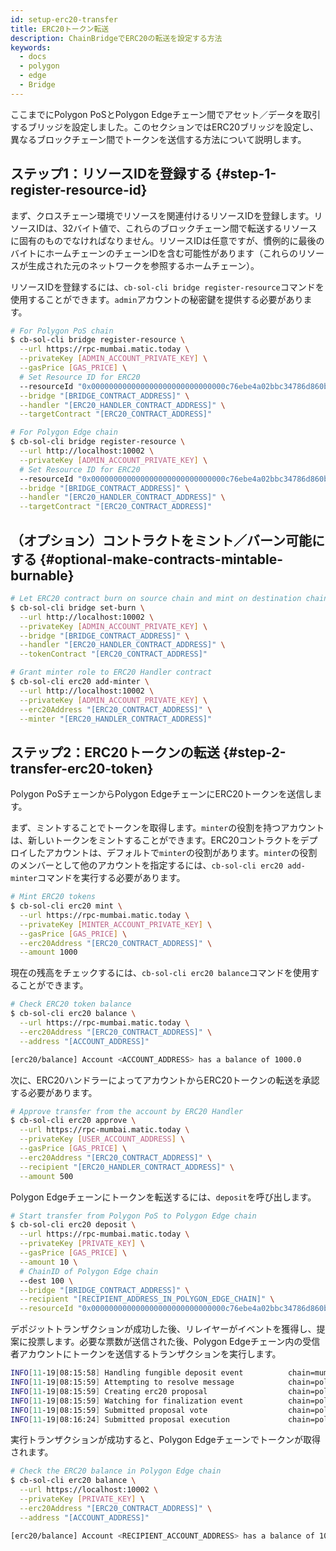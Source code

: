 ```yaml
---
id: setup-erc20-transfer
title: ERC20トークン転送
description: ChainBridgeでERC20の転送を設定する方法
keywords:
  - docs
  - polygon
  - edge
  - Bridge
---
```


ここまでにPolygon PoSとPolygon Edgeチェーン間でアセット／データを取引するブリッジを設定しました。このセクションではERC20ブリッジを設定し、異なるブロックチェーン間でトークンを送信する方法について説明します。

## ステップ1：リソースIDを登録する {#step-1-register-resource-id}

まず、クロスチェーン環境でリソースを関連付けるリソースIDを登録します。リソースIDは、32バイト値で、これらのブロックチェーン間で転送するリソースに固有のものでなければなりません。リソースIDは任意ですが、慣例的に最後のバイトにホームチェーンのチェーンIDを含む可能性があります（これらのリソースが生成された元のネットワークを参照するホームチェーン）。

リソースIDを登録するには、`cb-sol-cli bridge register-resource`コマンドを使用することができます。`admin`アカウントの秘密鍵を提供する必要があります。

```bash
# For Polygon PoS chain
$ cb-sol-cli bridge register-resource \
  --url https://rpc-mumbai.matic.today \
  --privateKey [ADMIN_ACCOUNT_PRIVATE_KEY] \
  --gasPrice [GAS_PRICE] \
  # Set Resource ID for ERC20
  --resourceId "0x000000000000000000000000000000c76ebe4a02bbc34786d860b355f5a5ce00" \
  --bridge "[BRIDGE_CONTRACT_ADDRESS]" \
  --handler "[ERC20_HANDLER_CONTRACT_ADDRESS]" \
  --targetContract "[ERC20_CONTRACT_ADDRESS]"

# For Polygon Edge chain
$ cb-sol-cli bridge register-resource \
  --url http://localhost:10002 \
  --privateKey [ADMIN_ACCOUNT_PRIVATE_KEY] \
  # Set Resource ID for ERC20
  --resourceId "0x000000000000000000000000000000c76ebe4a02bbc34786d860b355f5a5ce00" \
  --bridge "[BRIDGE_CONTRACT_ADDRESS]" \
  --handler "[ERC20_HANDLER_CONTRACT_ADDRESS]" \
  --targetContract "[ERC20_CONTRACT_ADDRESS]"
```

## （オプション）コントラクトをミント／バーン可能にする {#optional-make-contracts-mintable-burnable}


```bash
# Let ERC20 contract burn on source chain and mint on destination chain
$ cb-sol-cli bridge set-burn \
  --url http://localhost:10002 \
  --privateKey [ADMIN_ACCOUNT_PRIVATE_KEY] \
  --bridge "[BRIDGE_CONTRACT_ADDRESS]" \
  --handler "[ERC20_HANDLER_CONTRACT_ADDRESS]" \
  --tokenContract "[ERC20_CONTRACT_ADDRESS]"

# Grant minter role to ERC20 Handler contract
$ cb-sol-cli erc20 add-minter \
  --url http://localhost:10002 \
  --privateKey [ADMIN_ACCOUNT_PRIVATE_KEY] \
  --erc20Address "[ERC20_CONTRACT_ADDRESS]" \
  --minter "[ERC20_HANDLER_CONTRACT_ADDRESS]"
```

## ステップ2：ERC20トークンの転送 {#step-2-transfer-erc20-token}

Polygon PoSチェーンからPolygon EdgeチェーンにERC20トークンを送信します。

まず、ミントすることでトークンを取得します。`minter`の役割を持つアカウントは、新しいトークンをミントすることができます。ERC20コントラクトをデプロイしたアカウントは、デフォルトで`minter`の役割があります。`minter`の役割のメンバーとして他のアカウントを指定するには、`cb-sol-cli erc20 add-minter`コマンドを実行する必要があります。

```bash
# Mint ERC20 tokens
$ cb-sol-cli erc20 mint \
  --url https://rpc-mumbai.matic.today \
  --privateKey [MINTER_ACCOUNT_PRIVATE_KEY] \
  --gasPrice [GAS_PRICE] \
  --erc20Address "[ERC20_CONTRACT_ADDRESS]" \
  --amount 1000
```

現在の残高をチェックするには、`cb-sol-cli erc20 balance`コマンドを使用することができます。

```bash
# Check ERC20 token balance
$ cb-sol-cli erc20 balance \
  --url https://rpc-mumbai.matic.today \
  --erc20Address "[ERC20_CONTRACT_ADDRESS]" \
  --address "[ACCOUNT_ADDRESS]"

[erc20/balance] Account <ACCOUNT_ADDRESS> has a balance of 1000.0
```

次に、ERC20ハンドラーによってアカウントからERC20トークンの転送を承認する必要があります。

```bash
# Approve transfer from the account by ERC20 Handler
$ cb-sol-cli erc20 approve \
  --url https://rpc-mumbai.matic.today \
  --privateKey [USER_ACCOUNT_ADDRESS] \
  --gasPrice [GAS_PRICE] \
  --erc20Address "[ERC20_CONTRACT_ADDRESS]" \
  --recipient "[ERC20_HANDLER_CONTRACT_ADDRESS]" \
  --amount 500
```

Polygon Edgeチェーンにトークンを転送するには、`deposit`を呼び出します。

```bash
# Start transfer from Polygon PoS to Polygon Edge chain
$ cb-sol-cli erc20 deposit \
  --url https://rpc-mumbai.matic.today \
  --privateKey [PRIVATE_KEY] \
  --gasPrice [GAS_PRICE] \
  --amount 10 \
  # ChainID of Polygon Edge chain
  --dest 100 \
  --bridge "[BRIDGE_CONTRACT_ADDRESS]" \
  --recipient "[RECIPIENT_ADDRESS_IN_POLYGON_EDGE_CHAIN]" \
  --resourceId "0x000000000000000000000000000000c76ebe4a02bbc34786d860b355f5a5ce00"
```

デポジットトランザクションが成功した後、リレイヤーがイベントを獲得し、提案に投票します。必要な票数が送信された後、Polygon Edgeチェーン内の受信者アカウントにトークンを送信するトランザクションを実行します。

```bash
INFO[11-19|08:15:58] Handling fungible deposit event          chain=mumbai dest=100 nonce=1
INFO[11-19|08:15:59] Attempting to resolve message            chain=polygon-edge type=FungibleTransfer src=99 dst=100 nonce=1 rId=000000000000000000000000000000c76ebe4a02bbc34786d860b355f5a5ce00
INFO[11-19|08:15:59] Creating erc20 proposal                  chain=polygon-edge src=99 nonce=1
INFO[11-19|08:15:59] Watching for finalization event          chain=polygon-edge src=99 nonce=1
INFO[11-19|08:15:59] Submitted proposal vote                  chain=polygon-edge tx=0x67a97849951cdf0480e24a95f59adc65ae75da23d00b4ab22e917a2ad2fa940d src=99 depositNonce=1 gasPrice=1
INFO[11-19|08:16:24] Submitted proposal execution             chain=polygon-edge tx=0x63615a775a55fcb00676a40e3c9025eeefec94d0c32ee14548891b71f8d1aad1 src=99 dst=100 nonce=1 gasPrice=5
```

実行トランザクションが成功すると、Polygon Edgeチェーンでトークンが取得されます。

```bash
# Check the ERC20 balance in Polygon Edge chain
$ cb-sol-cli erc20 balance \
  --url https://localhost:10002 \
  --privateKey [PRIVATE_KEY] \
  --erc20Address "[ERC20_CONTRACT_ADDRESS]" \
  --address "[ACCOUNT_ADDRESS]"

[erc20/balance] Account <RECIPIENT_ACCOUNT_ADDRESS> has a balance of 10.0
```
